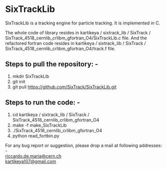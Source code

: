 SixTrackLib
===========

SixTrackLib is a tracking engine for particle tracking. It is implemented in C.

The whole code of library resides in kartikeya / sixtrack_lib / SixTrack / SixTrack_4518_cernlib_crlibm_gfortran_O4/SixTrackLib.c file. And the refactored fortran code resides in kartikeya / sixtrack_lib / SixTrack / SixTrack_4518_cernlib_crlibm_gfortran_O4/track.f file.

Steps to pull the repository: -
-----------------

1) mkdir SixTrackLib                                                           <br/>
2) git init                                                                    <br/>
2) git pull https://github.com/SixTrack/SixTrackLib.git                        <br/>

Steps to run the code: -
--------------------------

1) cd kartikeya / sixtrack_lib / SixTrack / SixTrack_4518_cernlib_crlibm_gfortran_O4  <br/>
2) make -f make_SixTrackLib                                                           <br/>
3) ./SixTrack_4518_cernlib_crlibm_gfortran_O4                                         <br/>
4) python read_fortbin.py                                                             <br/>

For any bug report or suggestion, please drop a mail at following addresses: -        <br/>
riccardo.de.maria@cern.ch                                                             <br/>
kartikeya107@gmail.com 

